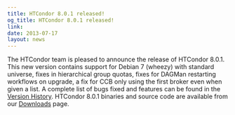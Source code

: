 ```yaml
---
title: HTCondor 8.0.1 released!
og_title: HTCondor 8.0.1 released!
link: 
date: 2013-07-17
layout: news
---
```


The HTCondor team is pleased to announce the release of HTCondor 8.0.1. This new version contains support for Debian 7 (wheezy) with standard universe, fixes in hierarchical group quotas, fixes for DAGMan restarting workflows on upgrade, a fix for CCB only using the first broker even when given a list. A complete list of bugs fixed and features can be found in the  <a href="manual/v8.0.1/10_3Stable_Release.html">Version History</a>. HTCondor 8.0.1 binaries and source code are available from our <a href="downloads/">Downloads</a> page. 
